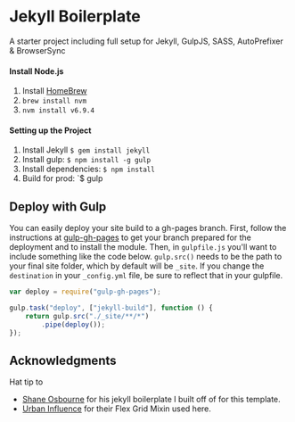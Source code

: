 Jekyll Boilerplate
=============================

A starter project including full setup for Jekyll, GulpJS, SASS, AutoPrefixer &amp; BrowserSync

#### Install Node.js
1.  Install [HomeBrew](http://brew.sh/)
1. `brew install nvm`
1. `nvm install v6.9.4`

#### Setting up the Project
1. Install Jekyll `$ gem install jekyll`
1. Install gulp: `$ npm install -g gulp`
1. Install dependencies: `$ npm install`
1. Build for prod: `$ gulp

## Deploy with Gulp

You can easily deploy your site build to a gh-pages branch. First, follow the instructions at [gulp-gh-pages](https://github.com/rowoot/gulp-gh-pages) to get your branch prepared for the deployment and to install the module. Then, in `gulpfile.js` you'll want to include something like the code below. `gulp.src()` needs to be the path to your final site folder, which by default will be `_site`. If you change the `destination` in your `_config.yml` file, be sure to reflect that in your gulpfile.



```javascript
var deploy = require("gulp-gh-pages");

gulp.task("deploy", ["jekyll-build"], function () {
    return gulp.src("./_site/**/*")
        .pipe(deploy());
});
```

## Acknowledgments

Hat tip to

* [Shane Osbourne](https://github.com/shakyShane) for his jekyll boilerplate I built off of for this template.
* [Urban Influence](http://urbaninfluence.com/2016/08/a-flexy-little-grid-system/) for their Flex Grid Mixin used here.